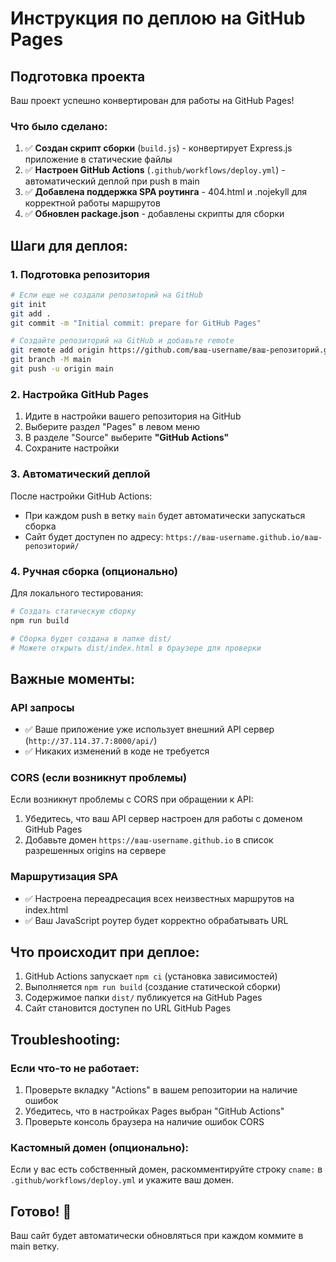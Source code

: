 # Инструкция по деплою на GitHub Pages

## Подготовка проекта

Ваш проект успешно конвертирован для работы на GitHub Pages!

### Что было сделано:

1. ✅ **Создан скрипт сборки** (`build.js`) - конвертирует Express.js приложение в статические файлы
2. ✅ **Настроен GitHub Actions** (`.github/workflows/deploy.yml`) - автоматический деплой при push в main
3. ✅ **Добавлена поддержка SPA роутинга** - 404.html и .nojekyll для корректной работы маршрутов
4. ✅ **Обновлен package.json** - добавлены скрипты для сборки

## Шаги для деплоя:

### 1. Подготовка репозитория

```bash
# Если еще не создали репозиторий на GitHub
git init
git add .
git commit -m "Initial commit: prepare for GitHub Pages"

# Создайте репозиторий на GitHub и добавьте remote
git remote add origin https://github.com/ваш-username/ваш-репозиторий.git
git branch -M main
git push -u origin main
```

### 2. Настройка GitHub Pages

1. Идите в настройки вашего репозитория на GitHub
2. Выберите раздел "Pages" в левом меню
3. В разделе "Source" выберите **"GitHub Actions"**
4. Сохраните настройки

### 3. Автоматический деплой

После настройки GitHub Actions:

- При каждом push в ветку `main` будет автоматически запускаться сборка
- Сайт будет доступен по адресу: `https://ваш-username.github.io/ваш-репозиторий/`

### 4. Ручная сборка (опционально)

Для локального тестирования:

```bash
# Создать статическую сборку
npm run build

# Сборка будет создана в папке dist/
# Можете открыть dist/index.html в браузере для проверки
```

## Важные моменты:

### API запросы

- ✅ Ваше приложение уже использует внешний API сервер (`http://37.114.37.7:8000/api/`)
- ✅ Никаких изменений в коде не требуется

### CORS (если возникнут проблемы)

Если возникнут проблемы с CORS при обращении к API:

1. Убедитесь, что ваш API сервер настроен для работы с доменом GitHub Pages
2. Добавьте домен `https://ваш-username.github.io` в список разрешенных origins на сервере

### Маршрутизация SPA

- ✅ Настроена переадресация всех неизвестных маршрутов на index.html
- ✅ Ваш JavaScript роутер будет корректно обрабатывать URL

## Что происходит при деплое:

1. GitHub Actions запускает `npm ci` (установка зависимостей)
2. Выполняется `npm run build` (создание статической сборки)
3. Содержимое папки `dist/` публикуется на GitHub Pages
4. Сайт становится доступен по URL GitHub Pages

## Troubleshooting:

### Если что-то не работает:

1. Проверьте вкладку "Actions" в вашем репозитории на наличие ошибок
2. Убедитесь, что в настройках Pages выбран "GitHub Actions"
3. Проверьте консоль браузера на наличие ошибок CORS

### Кастомный домен (опционально):

Если у вас есть собственный домен, раскомментируйте строку `cname:` в `.github/workflows/deploy.yml` и укажите ваш домен.

## Готово! 🚀

Ваш сайт будет автоматически обновляться при каждом коммите в main ветку.

